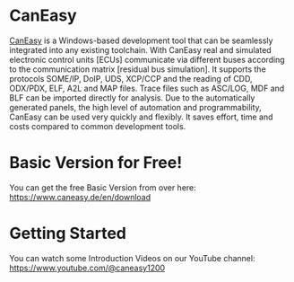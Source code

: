 # CanEasy
[CanEasy](https://www.caneasy.de/en) is a Windows-based development tool that can be seamlessly integrated into any existing toolchain.
With CanEasy real and simulated electronic control units [ECUs] communicate via different buses according to the communication matrix [residual bus simulation].
It supports the protocols SOME/IP, DoIP, UDS, XCP/CCP and the reading of CDD, ODX/PDX, ELF, A2L and MAP files.
Trace files such as ASC/LOG, MDF and BLF can be imported directly for analysis.
Due to the automatically generated panels, the high level of automation and programmability, CanEasy can be used very quickly and flexibly. It saves effort, time and costs compared to common development tools.

# Basic Version for Free!
You can get the free Basic Version from over here: https://www.caneasy.de/en/download

# Getting Started
You can watch some Introduction Videos on our YouTube channel: https://www.youtube.com/@caneasy1200
